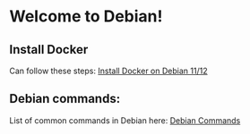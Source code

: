 # Welcome to Debian!

## Install Docker 

Can follow these steps: [Install Docker on Debian 11/12](https://github.com/rcosta-uk/docker/blob/main/install-debian-based.md)


## Debian commands:

List of common commands in Debian here: [Debian Commands](https://github.com/rcosta-uk/debian/blob/main/debian-command.md)
